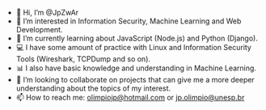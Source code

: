 - 👋 Hi, I’m @JpZwAr
- 👀 I’m interested in Information Security, Machine Learning and Web Development.
- 🌱 I’m currently learning about JavaScript (Node.js) and Python (Django).
- 💻 I have some amount of practice with Linux and Information Security Tools (Wireshark, TCPDump and so on).
- 📊 I also have basic knowledge and understanding in Machine Learning.
- 💞️ I’m looking to collaborate on projects that can give me a more deeper understanding about the topics of my interest.
- 📫 How to reach me: olimpiojp@hotmail.com or jp.olimpio@unesp.br

<!---
JpZwAr/JpZwAr is a ✨ special ✨ repository because its `README.md` (this file) appears on your GitHub profile.
You can click the Preview link to take a look at your changes.
--->

